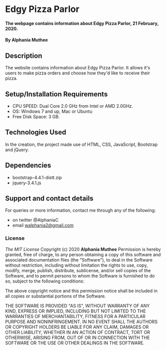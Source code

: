 # Edgy Pizza Parlor
#### The webpage contains information about Edgy Pizza Parlor, 21 February, 2020.
#### By **Alphania Muthee**
## Description
The website contains information about Edgy Pizza Parlor. It allows it's users to make pizza orders and choose how they'd like to receive their pizza.
## Setup/Installation Requirements
* CPU SPEED: Dual Core 2.0 GHz from Intel or AMD 2.0GHz.
* OS: Windows 7 and up, Mac or Ubuntu
* Free Disk Space: 3 GB.
## Technologies Used
In the creation, the project made use of HTML, CSS, JavaScript, Bootstrap and jQuery.
## Dependencies
* bootstrap-4.4.1-distt.zip 
* jquery-3.4.1.js
## Support and contact details
For queries or more information, contact me through any of the following:
* on twitter @AlphaniaC
* email walphania2@gmail.com
### License
*The MIT License*
Copyright (c) 2020 **Alphania Muthee**
Permission is hereby granted, free of charge, to any person obtaining a copy
of this software and associated documentation files (the "Software"), to deal
in the Software without restriction, including without limitation the rights
to use, copy, modify, merge, publish, distribute, sublicense, and/or sell
copies of the Software, and to permit persons to whom the Software is
furnished to do so, subject to the following conditions:

The above copyright notice and this permission notice shall be included in all
copies or substantial portions of the Software.

THE SOFTWARE IS PROVIDED "AS IS", WITHOUT WARRANTY OF ANY KIND, EXPRESS OR
IMPLIED, INCLUDING BUT NOT LIMITED TO THE WARRANTIES OF MERCHANTABILITY,
FITNESS FOR A PARTICULAR PURPOSE AND NONINFRINGEMENT. IN NO EVENT SHALL THE
AUTHORS OR COPYRIGHT HOLDERS BE LIABLE FOR ANY CLAIM, DAMAGES OR OTHER
LIABILITY, WHETHER IN AN ACTION OF CONTRACT, TORT OR OTHERWISE, ARISING FROM,
OUT OF OR IN CONNECTION WITH THE SOFTWARE OR THE USE OR OTHER DEALINGS IN THE
SOFTWARE.